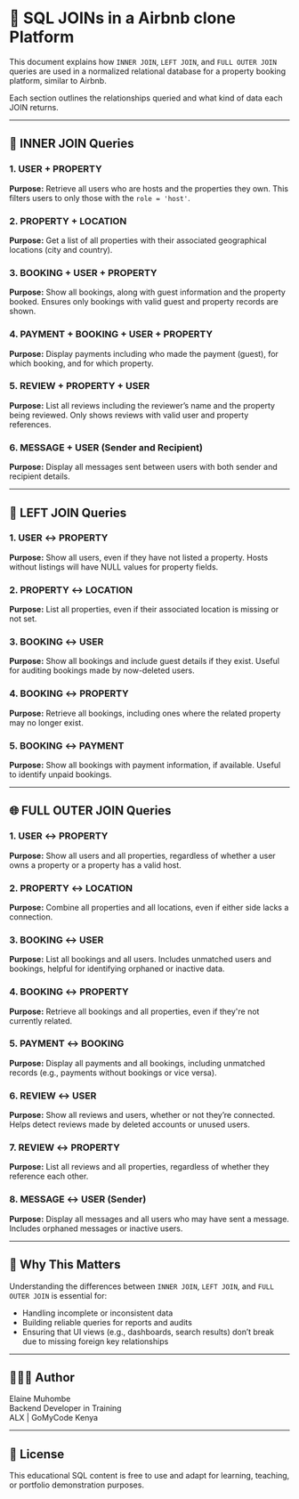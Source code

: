 # 🧩 SQL JOINs in a Airbnb clone Platform

This document explains how `INNER JOIN`, `LEFT JOIN`, and `FULL OUTER JOIN` queries are used in a normalized relational database for a property booking platform, similar to Airbnb.

Each section outlines the relationships queried and what kind of data each JOIN returns.

---

## 🔗 INNER JOIN Queries

### 1. USER + PROPERTY
**Purpose:** Retrieve all users who are hosts and the properties they own. This filters users to only those with the `role = 'host'`.

### 2. PROPERTY + LOCATION
**Purpose:** Get a list of all properties with their associated geographical locations (city and country).

### 3. BOOKING + USER + PROPERTY
**Purpose:** Show all bookings, along with guest information and the property booked. Ensures only bookings with valid guest and property records are shown.

### 4. PAYMENT + BOOKING + USER + PROPERTY
**Purpose:** Display payments including who made the payment (guest), for which booking, and for which property.

### 5. REVIEW + PROPERTY + USER
**Purpose:** List all reviews including the reviewer’s name and the property being reviewed. Only shows reviews with valid user and property references.

### 6. MESSAGE + USER (Sender and Recipient)
**Purpose:** Display all messages sent between users with both sender and recipient details.

---

## 🧭 LEFT JOIN Queries

### 1. USER ↔ PROPERTY
**Purpose:** Show all users, even if they have not listed a property. Hosts without listings will have NULL values for property fields.

### 2. PROPERTY ↔ LOCATION
**Purpose:** List all properties, even if their associated location is missing or not set.

### 3. BOOKING ↔ USER
**Purpose:** Show all bookings and include guest details if they exist. Useful for auditing bookings made by now-deleted users.

### 4. BOOKING ↔ PROPERTY
**Purpose:** Retrieve all bookings, including ones where the related property may no longer exist.

### 5. BOOKING ↔ PAYMENT
**Purpose:** Show all bookings with payment information, if available. Useful to identify unpaid bookings.

---

## 🌐 FULL OUTER JOIN Queries

### 1. USER ↔ PROPERTY
**Purpose:** Show all users and all properties, regardless of whether a user owns a property or a property has a valid host.

### 2. PROPERTY ↔ LOCATION
**Purpose:** Combine all properties and all locations, even if either side lacks a connection.

### 3. BOOKING ↔ USER
**Purpose:** List all bookings and all users. Includes unmatched users and bookings, helpful for identifying orphaned or inactive data.

### 4. BOOKING ↔ PROPERTY
**Purpose:** Retrieve all bookings and all properties, even if they're not currently related.

### 5. PAYMENT ↔ BOOKING
**Purpose:** Display all payments and all bookings, including unmatched records (e.g., payments without bookings or vice versa).

### 6. REVIEW ↔ USER
**Purpose:** Show all reviews and users, whether or not they’re connected. Helps detect reviews made by deleted accounts or unused users.

### 7. REVIEW ↔ PROPERTY
**Purpose:** List all reviews and all properties, regardless of whether they reference each other.

### 8. MESSAGE ↔ USER (Sender)
**Purpose:** Display all messages and all users who may have sent a message. Includes orphaned messages or inactive users.

---

## 🧠 Why This Matters

Understanding the differences between `INNER JOIN`, `LEFT JOIN`, and `FULL OUTER JOIN` is essential for:
- Handling incomplete or inconsistent data
- Building reliable queries for reports and audits
- Ensuring that UI views (e.g., dashboards, search results) don’t break due to missing foreign key relationships

---


## 👩🏽‍💻 Author

Elaine Muhombe  
Backend Developer in Training  
ALX | GoMyCode Kenya  

---

## 📝 License

This educational SQL content is free to use and adapt for learning, teaching, or portfolio demonstration purposes.
